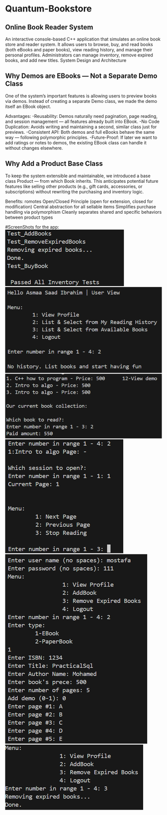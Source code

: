 # Quantum-Bookstore
## Online Book Reader System

An interactive console-based C++ application that simulates an online book store and reader system. It allows users to browse, buy, and read books (both eBooks and paper books), view reading history, and manage their personal profiles. Administrators can manage inventory, remove expired books, and add new titles.
System Design and Architecture


## Why Demos are EBooks — Not a Separate Demo Class
One of the system’s important features is allowing users to preview books via demos.
Instead of creating a separate Demo class, we made the demo itself an EBook object.

Advantages:
    -Reusability: Demos naturally need pagination, page reading, and session management — all features already built into EBook.
    -No Code Duplication: Avoids writing and maintaining a second, similar class just for previews.
    -Consistent API: Both demos and full eBooks behave the same way — following polymorphic principles.
    -Future-Proof: If later we want to add ratings or notes to demos, the existing EBook class can handle it without changes elsewhere.

## Why Add a Product Base Class

To keep the system extensible and maintainable, we introduced a base class Product — from which Book inherits.
This anticipates potential future features like selling other products (e.g., gift cards, accessories, or subscriptions) without rewriting the purchasing and inventory logic.

Benefits:
   romotes Open/Closed Principle (open for extension, closed for modification)
   Central abstraction for all sellable items
   Simplifies purchase handling via polymorphism
   Cleanly separates shared and specific behaviors between product types

#ScreenShots for the app:
![Test results:](./screenshots/screenshot1.png)
![User_View:](./screenshots/screenshot2.png)
![Buying a book:](./screenshots/screenshot3.png)
![Navigating through a book](./screenshots/screenshot4.png)
![Admin_View and adding an EBook](./screenshots/screenshot5.png)
![Removing expired books](./screenshots/screenshot6.png)
